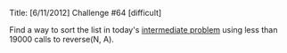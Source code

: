 Title: [6/11/2012] Challenge #64 [difficult]

Find a way to sort the list in today's [intermediate problem](http://www.reddit.com/r/dailyprogrammer/comments/uw16v/6112012_challenge_63_intermediate/) using less than 19000 calls to reverse(N, A).
